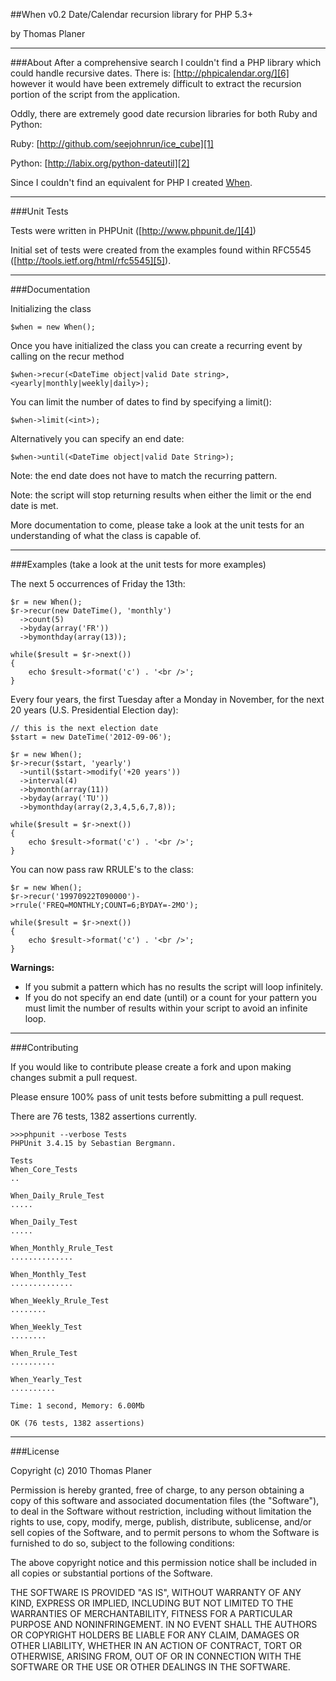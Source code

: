 ##When v0.2
Date/Calendar recursion library for PHP 5.3+

by Thomas Planer

---
###About
After a comprehensive search I couldn't find a PHP library which could handle recursive dates.
There is: [http://phpicalendar.org/][6] however it would have been extremely difficult to extract the recursion
portion of the script from the application.

Oddly, there are extremely good date recursion libraries for both Ruby and Python:
	
Ruby: [http://github.com/seejohnrun/ice_cube][1]

Python: [http://labix.org/python-dateutil][2]

Since I couldn't find an equivalent for PHP I created [When][3].

---
###Unit Tests

Tests were written in PHPUnit ([http://www.phpunit.de/][4])

Initial set of tests were created from the examples found within RFC5545 ([http://tools.ietf.org/html/rfc5545][5]).

-----------------------------------
###Documentation

Initializing the class

    $when = new When();

Once you have initialized the class you can create a recurring event by calling on the recur method

    $when->recur(<DateTime object|valid Date string>, <yearly|monthly|weekly|daily>);

You can limit the number of dates to find by specifying a limit():

	$when->limit(<int>);

Alternatively you can specify an end date:

	$when->until(<DateTime object|valid Date String>);

Note: the end date does not have to match the recurring pattern.

Note: the script will stop returning results when either the limit or the end date is met.

More documentation to come, please take a look at the unit tests for an understanding of what the class is capable of.

---
###Examples (take a look at the unit tests for more examples)

The next 5 occurrences of Friday the 13th:
	
	$r = new When();
	$r->recur(new DateTime(), 'monthly')
	  ->count(5)
	  ->byday(array('FR'))
	  ->bymonthday(array(13));
	
	while($result = $r->next())
	{
		echo $result->format('c') . '<br />';
	}

Every four years, the first Tuesday after a Monday in November, for the next 20 years (U.S. Presidential Election day):

	// this is the next election date
	$start = new DateTime('2012-09-06');
	
	$r = new When();
	$r->recur($start, 'yearly')
	  ->until($start->modify('+20 years'))
	  ->interval(4)
	  ->bymonth(array(11))
	  ->byday(array('TU'))
	  ->bymonthday(array(2,3,4,5,6,7,8));

	while($result = $r->next())
	{
		echo $result->format('c') . '<br />';
	}

You can now pass raw RRULE's to the class:

	$r = new When();
	$r->recur('19970922T090000')->rrule('FREQ=MONTHLY;COUNT=6;BYDAY=-2MO');

	while($result = $r->next())
	{
		echo $result->format('c') . '<br />';
	}

**Warnings:**

* If you submit a pattern which has no results the script will loop infinitely.
* If you do not specify an end date (until) or a count for your pattern you must limit the number of results within your script to avoid an infinite loop.

---
###Contributing

If you would like to contribute please create a fork and upon making changes submit a pull request.

Please ensure 100% pass of unit tests before submitting a pull request.

There are 76 tests, 1382 assertions currently.

    >>>phpunit --verbose Tests
	PHPUnit 3.4.15 by Sebastian Bergmann.

	Tests
	When_Core_Tests
	..

	When_Daily_Rrule_Test
	.....

	When_Daily_Test
	.....

	When_Monthly_Rrule_Test
	..............

	When_Monthly_Test
	..............

	When_Weekly_Rrule_Test
	........

	When_Weekly_Test
	........

	When_Rrule_Test
	..........

	When_Yearly_Test
	..........

	Time: 1 second, Memory: 6.00Mb

	OK (76 tests, 1382 assertions)

---
###License

Copyright (c) 2010 Thomas Planer

Permission is hereby granted, free of charge, to any person obtaining a copy
of this software and associated documentation files (the "Software"), to deal
in the Software without restriction, including without limitation the rights
to use, copy, modify, merge, publish, distribute, sublicense, and/or sell
copies of the Software, and to permit persons to whom the Software is
furnished to do so, subject to the following conditions:

The above copyright notice and this permission notice shall be included in
all copies or substantial portions of the Software.

THE SOFTWARE IS PROVIDED "AS IS", WITHOUT WARRANTY OF ANY KIND, EXPRESS OR
IMPLIED, INCLUDING BUT NOT LIMITED TO THE WARRANTIES OF MERCHANTABILITY,
FITNESS FOR A PARTICULAR PURPOSE AND NONINFRINGEMENT. IN NO EVENT SHALL THE
AUTHORS OR COPYRIGHT HOLDERS BE LIABLE FOR ANY CLAIM, DAMAGES OR OTHER
LIABILITY, WHETHER IN AN ACTION OF CONTRACT, TORT OR OTHERWISE, ARISING FROM,
OUT OF OR IN CONNECTION WITH THE SOFTWARE OR THE USE OR OTHER DEALINGS IN
THE SOFTWARE.


  [1]: http://github.com/seejohnrun/ice_cube
  [2]: http://labix.org/python-dateutil
  [3]: http://github.com/tplaner/When
  [4]: http://www.phpunit.de/
  [5]: http://tools.ietf.org/html/rfc5545
  [6]: http://phpicalendar.org/
